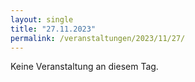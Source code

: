 ```yaml
---
layout: single
title: "27.11.2023"
permalink: /veranstaltungen/2023/11/27/
---
```


Keine Veranstaltung an diesem Tag.
